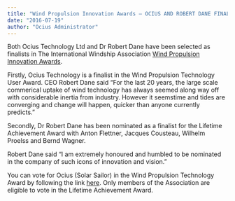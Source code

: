 ```yaml
---
title: "Wind Propulsion Innovation Awards – OCIUS AND ROBERT DANE FINALISTS"
date: "2016-07-19"
author: "Ocius Administrator"
---
```


Both Ocius Technology Ltd and Dr Robert Dane have been selected as finalists in The International Windship Association <span style="text-decoration: underline;">[Wind Propulsion Innovation Awards](http://wind-ship.org/en/innovation_awards_2016/)</span>.

Firstly, Ocius Technology is a finalist in the Wind Propulsion Technology User Award. CEO Robert Dane said “For the last 20 years, the large scale commerical uptake of wind technology has always seemed a​ long​ way off with considerable inertia from industry.  However ​it seems ​time and tides are converging and change ​will happen​,​ quicker than anyone ​currently ​predicts.”

Secondly, Dr Robert Dane has been nominated as a finalist for the Lifetime Achievement Award with Anton Flettner, Jacques Cousteau, Wilhelm Proelss and Bernd Wagner.

Robert Dane said “I am extremely ​honoured and ​humbled to be nominated in the company of such icons of innovation and vision.”

You can vote for Ocius (Solar Sailor) in the Wind Propulsion Technology Award by following the link <span style="text-decoration: underline;">[here](https://www.surveymonkey.co.uk/r/SXCB7TL)</span>. Only members of the Association are eligible to vote in the Lifetime Achievement Award.